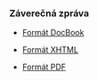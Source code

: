 ### Záverečná zpráva ###

  * [Formát DocBook](https://code.google.com/p/log4j-converter/source/browse/wiki/zaverecne_spravy/HenrichHorvath.xml)

  * [Formát XHTML](https://code.google.com/p/log4j-converter/source/browse/wiki/zaverecne_spravy/HenrichHorvath.xhtml)

  * [Formát PDF](https://code.google.com/p/log4j-converter/source/browse/wiki/zaverecne_spravy/HenrichHorvath.pdf)